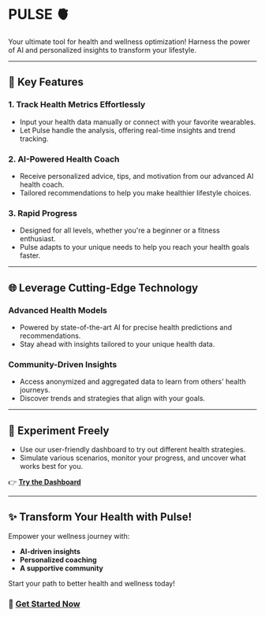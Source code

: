 # PULSE 🫀
Your ultimate tool for health and wellness optimization! Harness the power of AI and personalized insights to transform your lifestyle.

---

## 🌟 **Key Features**

### **1. Track Health Metrics Effortlessly**
- Input your health data manually or connect with your favorite wearables.
- Let Pulse handle the analysis, offering real-time insights and trend tracking.

### **2. AI-Powered Health Coach**
- Receive personalized advice, tips, and motivation from our advanced AI health coach.
- Tailored recommendations to help you make healthier lifestyle choices.

### **3. Rapid Progress**
- Designed for all levels, whether you're a beginner or a fitness enthusiast.
- Pulse adapts to your unique needs to help you reach your health goals faster.

---

## 🌐 **Leverage Cutting-Edge Technology**

### **Advanced Health Models**
- Powered by state-of-the-art AI for precise health predictions and recommendations.
- Stay ahead with insights tailored to your unique health data.

### **Community-Driven Insights**
- Access anonymized and aggregated data to learn from others' health journeys.
- Discover trends and strategies that align with your goals.

---

## 🎨 **Experiment Freely**

- Use our user-friendly dashboard to try out different health strategies.
- Simulate various scenarios, monitor your progress, and uncover what works best for you.

👉 **[Try the Dashboard](#)**

---

## ✨ **Transform Your Health with Pulse!**

Empower your wellness journey with:
- **AI-driven insights**
- **Personalized coaching**
- **A supportive community**

Start your path to better health and wellness today!

### 🚀 **[Get Started Now](#)**
